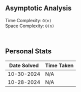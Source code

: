 ## Asymptotic Analysis  
Time Complexity: `O(n)`  
Space Complexity: `O(n)`  


&nbsp;  


## Personal Stats
| Date Solved | Time Taken |
| ----------- | ---------- |
| 10-30-2024  | N/A |  
| 10-28-2024  | N/A |  
